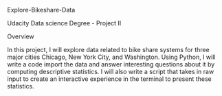 Explore-Bikeshare-Data

Udacity Data science Degree - Project II

Overview

In this project, I will explore data related to bike share systems for three major cities Chicago, New York City, and Washington. Using Python, I will write a code import the data and answer interesting questions about it by computing descriptive statistics. I will also write a script that takes in raw input to create an interactive experience in the terminal to present these statistics.



